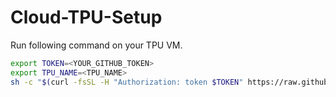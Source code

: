 # Cloud-TPU-Setup

Run following command on your TPU VM.

```bash
export TOKEN=<YOUR_GITHUB_TOKEN>
export TPU_NAME=<TPU_NAME>
sh -c "$(curl -fsSL -H "Authorization: token $TOKEN" https://raw.githubusercontent.com/yuneg11/Cloud-TPU-Setup/master/setup.sh)"
```
